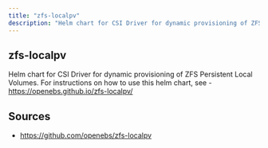 ```yaml
---
title: "zfs-localpv"
description: "Helm chart for CSI Driver for dynamic provisioning of ZFS Persistent Local Volumes. For instructions on how to use this helm chart, see - https://openebs.github.io/zfs-localpv/"
---
```


## zfs-localpv

Helm chart for CSI Driver for dynamic provisioning of ZFS Persistent Local Volumes. For instructions on how to use this helm chart, see - https://openebs.github.io/zfs-localpv/

## Sources

- https://github.com/openebs/zfs-localpv
